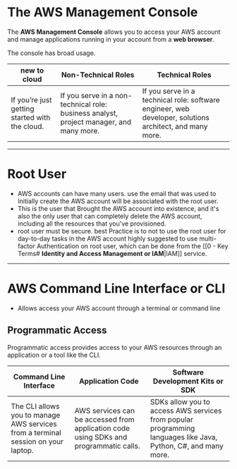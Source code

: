 # The AWS Management Console

The **AWS Management Console** allows you to access your AWS account and manage applications running in your account from a **web browser**.

The console has broad usage.

|new to cloud|Non-Technical Roles|Technical Roles|
|---|---|---|
|If you’re just getting started with the cloud.|If you serve in a non-technical role: business analyst, project manager, and many more.|If you serve in a technical role: software engineer, web developer, solutions architect, and many more.|

___

# Root User

- AWS accounts can have many users. use the email that was used to Initially create the AWS account will be associated with the root user.
- This is the user that Brought the AWS account into existence, and it's also the only user that can completely delete the AWS account, including all the resources that you've provisioned.
- root user must be secure. best Practice is to not to use the root user for day-to-day tasks in the AWS account highly suggested to use multi-factor Authentication on root user, which can be done from the [[0 - Key Terms# **Identity and Access Management or IAM**|IAM]] service.
___

# AWS Command Line Interface or CLI

 - Allows access your AWS account through a terminal or command line

## Programmatic Access

Programmatic access provides access to your AWS resources through an application or a tool like the CLI.

|Command Line Interface|Application Code|Software Development Kits or SDK|
|---|---|---|
|The CLI allows you to manage AWS services from a terminal session on your laptop.|AWS services can be accessed from application code using SDKs and programmatic calls.|SDKs allow you to access AWS services from popular programming languages like Java, Python, C#, and many more.|